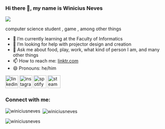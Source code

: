 ### Hi there 👋, my name is Winicius Neves
![](https://cdn.discordapp.com/attachments/1022281132282237018/1154580897530642503/Inserir_um_titulo_1.gif)

computer science student , game , among other things

- 🌱 I’m currently learning  at the Faculty of Informatics 
- 🤔 I’m looking for help with projector design and creation 
- 💬 Ask me about food, play, work, what kind of person I am, and many other things 
- 📫 How to reach me: [linktr.com](https://linktr.ee/winiciusneves?utm_source=linktree_profile_share&ltsid=9bb53ccb-3102-4cd8-96ba-b4918d2306cd) 
- 😄 Pronouns: he/him

[<img src='https://github.com/cszach/cszach/blob/master/img/icons/linkedin.png' alt='linkedin' height='40'>](https://www.linkedin.com/in/winicius-neves-4b9257268/)  [<img src='https://github.com/cszach/cszach/blob/master/img/icons/instagram.png' alt='instagram' height='40'>](https://www.instagram.com/winicius_neves/) [<img src='https://upload.wikimedia.org/wikipedia/commons/thumb/7/74/Spotify_App_Logo.svg/1024px-Spotify_App_Logo.svg.png' alt='spotify' height='40'>](https://open.spotify.com/user/216uvwispazv76kqo2zzup44a?si=73a9b379e4ed4c6b&nd=1) [<img src='https://upload.wikimedia.org/wikipedia/commons/c/c1/Steam_Logo.png' alt='steam' height='40'>](https://steamcommunity.com/id/winiciusneves/)  



<h3 align="left">Connect with me:</h3>
<p align="left">
</p>

<p><img align="left" src="https://github-readme-stats.vercel.app/api/top-langs?username=winiciusneves&show_icons=true&theme=dark&title_color=6125b1&text_color=ffffff&bg_color=000000&hide_border=true&locale=en&layout=compact" alt="winiciusneves" /></p>

<p>&nbsp;<img align="center" src="https://github-readme-stats.vercel.app/api?username=winiciusneves&show_icons=true&theme=dark&title_color=5d25b1&text_color=ffffff&bg_color=000000&hide_border=true&locale=en" alt="winiciusneves" /></p>

<p><img align="center center" src="https://github-readme-streak-stats.herokuapp.com/?user=winiciusneves&theme=dark" alt="winiciusneves" /></p>

